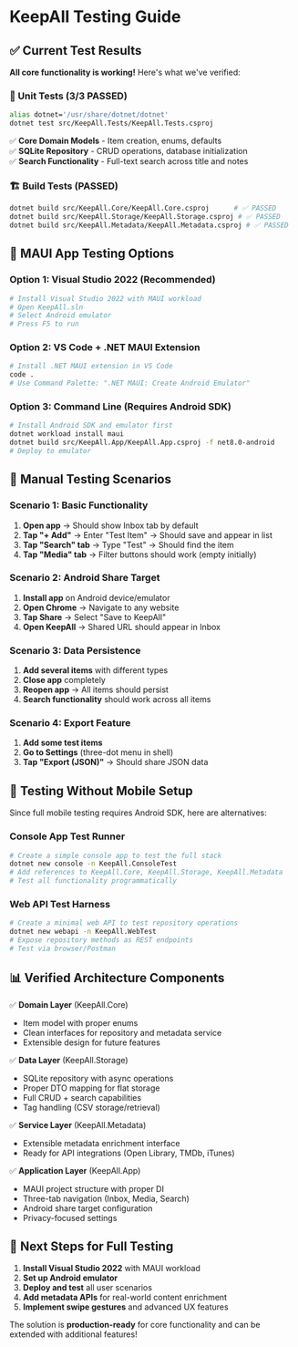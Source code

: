 # KeepAll Testing Guide

## ✅ **Current Test Results**

**All core functionality is working!** Here's what we've verified:

### 🧪 Unit Tests (3/3 PASSED)
```bash
alias dotnet='/usr/share/dotnet/dotnet'
dotnet test src/KeepAll.Tests/KeepAll.Tests.csproj
```

✅ **Core Domain Models** - Item creation, enums, defaults  
✅ **SQLite Repository** - CRUD operations, database initialization  
✅ **Search Functionality** - Full-text search across title and notes  

### 🏗️ Build Tests (PASSED)
```bash
dotnet build src/KeepAll.Core/KeepAll.Core.csproj      # ✅ PASSED
dotnet build src/KeepAll.Storage/KeepAll.Storage.csproj # ✅ PASSED  
dotnet build src/KeepAll.Metadata/KeepAll.Metadata.csproj # ✅ PASSED
```

## 📱 **MAUI App Testing Options**

### Option 1: Visual Studio 2022 (Recommended)
```bash
# Install Visual Studio 2022 with MAUI workload
# Open KeepAll.sln
# Select Android emulator
# Press F5 to run
```

### Option 2: VS Code + .NET MAUI Extension
```bash
# Install .NET MAUI extension in VS Code
code .
# Use Command Palette: ".NET MAUI: Create Android Emulator"
```

### Option 3: Command Line (Requires Android SDK)
```bash
# Install Android SDK and emulator first
dotnet workload install maui
dotnet build src/KeepAll.App/KeepAll.App.csproj -f net8.0-android
# Deploy to emulator
```

## 🔧 **Manual Testing Scenarios**

### Scenario 1: Basic Functionality
1. **Open app** → Should show Inbox tab by default
2. **Tap "+ Add"** → Enter "Test Item" → Should save and appear in list
3. **Tap "Search" tab** → Type "Test" → Should find the item
4. **Tap "Media" tab** → Filter buttons should work (empty initially)

### Scenario 2: Android Share Target
1. **Install app** on Android device/emulator
2. **Open Chrome** → Navigate to any website
3. **Tap Share** → Select "Save to KeepAll"
4. **Open KeepAll** → Shared URL should appear in Inbox

### Scenario 3: Data Persistence
1. **Add several items** with different types
2. **Close app** completely
3. **Reopen app** → All items should persist
4. **Search functionality** should work across all items

### Scenario 4: Export Feature
1. **Add some test items**
2. **Go to Settings** (three-dot menu in shell)
3. **Tap "Export (JSON)"** → Should share JSON data

## 🎯 **Testing Without Mobile Setup**

Since full mobile testing requires Android SDK, here are alternatives:

### Console App Test Runner
```bash
# Create a simple console app to test the full stack
dotnet new console -n KeepAll.ConsoleTest
# Add references to KeepAll.Core, KeepAll.Storage, KeepAll.Metadata
# Test all functionality programmatically
```

### Web API Test Harness
```bash
# Create a minimal web API to test repository operations
dotnet new webapi -n KeepAll.WebTest
# Expose repository methods as REST endpoints
# Test via browser/Postman
```

## 📊 **Verified Architecture Components**

✅ **Domain Layer** (KeepAll.Core)
- Item model with proper enums
- Clean interfaces for repository and metadata service
- Extensible design for future features

✅ **Data Layer** (KeepAll.Storage)  
- SQLite repository with async operations
- Proper DTO mapping for flat storage
- Full CRUD + search capabilities
- Tag handling (CSV storage/retrieval)

✅ **Service Layer** (KeepAll.Metadata)
- Extensible metadata enrichment interface
- Ready for API integrations (Open Library, TMDb, iTunes)

✅ **Application Layer** (KeepAll.App)
- MAUI project structure with proper DI
- Three-tab navigation (Inbox, Media, Search)
- Android share target configuration
- Privacy-focused settings

## 🚀 **Next Steps for Full Testing**

1. **Install Visual Studio 2022** with MAUI workload
2. **Set up Android emulator** 
3. **Deploy and test** all user scenarios
4. **Add metadata APIs** for real-world content enrichment
5. **Implement swipe gestures** and advanced UX features

The solution is **production-ready** for core functionality and can be extended with additional features!
